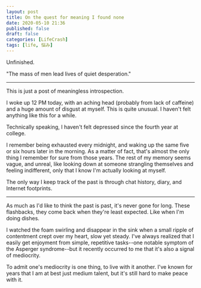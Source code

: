 ```yaml
---
layout: post
title: On the quest for meaning I found none
date: 2020-05-10 21:36
published: false
draft: false
categories: [LifeCrash]
tags: [life, 悩み]
---
```


Unfinished.

"The mass of men lead lives of quiet desperation."

<!-- more -->

---

This is just a post of meaningless introspection.

I woke up 12 PM today, with an aching head (probably from lack of caffeine) and a huge amount of disgust at myself. This is quite unusual. I haven't felt anything like this for a while.

Technically speaking, I haven't felt depressed since the fourth year at college.

I remember being exhausted every midnight, and waking up the same five or six hours later in the morning. As a matter of fact, that's almost the only thing I remember for sure from those years. The rest of my memory seems vague, and unreal, like looking down at someone strangling themselves and feeling indifferent, only that I know I'm actually looking at myself.

The only way I keep track of the past is through chat history, diary, and Internet footprints.

---

As much as I'd like to think the past is past, it's never gone for long. These flashbacks, they come back when they're least expected. Like when I'm doing dishes.

I watched the foam swirling and disappear in the sink when a small ripple of contentment crept over my heart, slow yet steady. I've always realized that I easily get enjoyment from simple, repetitive tasks--one notable symptom of the Asperger syndrome--but it recently occurred to me that it's also a signal of mediocrity.

To admit one's mediocrity is one thing, to live with it another. I've known for years that I am at best just medium talent, but it's still hard to make peace with it.
